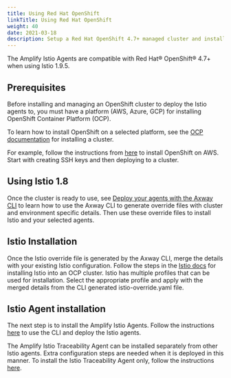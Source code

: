 ```yaml
---
title: Using Red Hat OpenShift
linkTitle: Using Red Hat OpenShift
weight: 40
date: 2021-03-18
description: Setup a Red Hat OpenShift 4.7+ managed cluster and install Amplify Istio Agents
---
```


The Amplify Istio Agents are compatible with Red Hat® OpenShift® 4.7+ when using Istio 1.9.5.

## Prerequisites

Before installing and managing an OpenShift cluster to deploy the Istio agents to, you must have a platform (AWS, Azure, GCP) for installing OpenShift Container Platform (OCP).

To learn how to install OpenShift on a selected platform, see the [OCP documentation](https://docs.openshift.com/container-platform/4.7/installing/installing-preparing.html) for installing a cluster.

For example, follow the instructions from [here](https://docs.openshift.com/container-platform/4.7/installing/installing_aws/installing-aws-default.html#ssh-agent-using_installing-aws-default) to install OpenShift on AWS. Start with creating SSH keys and then deploying to a cluster.

## Using Istio 1.8

Once the cluster is ready to use, see [Deploy your agents with the Axway CLI](/docs/mesh_management/deploy-your-agents-with-the-axway-cli/) to learn how to use the Axway CLI to generate override files with cluster and environment specific details. Then use these override files to install Istio and your selected agents.

## Istio Installation

Once the Istio override file is generated by the Axway CLI, merge the details with your existing Istio configuration. Follow the steps in the [Istio docs](https://istio.io/latest/docs/setup/platform-setup/openshift/) for installing Istio into an OCP cluster. Istio has multiple profiles that can be used for installation. Select the appropriate profile and apply with the merged details from the CLI generated istio-override.yaml file.

## Istio Agent installation

The next step is to install the Amplify Istio Agents. Follow the instructions [here](/docs/mesh_management/deploy-your-agents-with-the-axway-cli/) to use the CLI and deploy the Istio agents.

The Amplify Istio Traceability Agent can be installed separately from other Istio agents. Extra configuration steps are needed when it is deployed in this manner. To install the Istio Traceability Agent only, follow the instructions [here](/docs/mesh_management/traceability_agent_configuration/).
